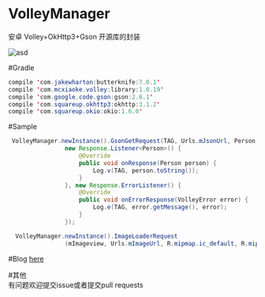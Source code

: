 # VolleyManager
安卓 Volley+OkHttp3+Gson 开源库的封装  

![asd](https://github.com/ALLENnan/VolleyManager/blob/master/screenshot/image.jpg)

#Gradle
```java
compile 'com.jakewharton:butterknife:7.0.1'
compile 'com.mcxiaoke.volley:library:1.0.19'
compile 'com.google.code.gson:gson:2.6.1'
compile 'com.squareup.okhttp3:okhttp:3.1.2'
compile 'com.squareup.okio:okio:1.6.0'
```
#Sample
```java
 VolleyManager.newInstance().GsonGetRequest(TAG, Urls.mJsonUrl, Person.class,
                new Response.Listener<Person>() {
                    @Override
                    public void onResponse(Person person) {
                        Log.v(TAG, person.toString());
                    }
                }, new Response.ErrorListener() {
                    @Override
                    public void onErrorResponse(VolleyError error) {
                        Log.e(TAG, error.getMessage(), error);
                    }
                });
```
```java
  VolleyManager.newInstance().ImageLoaderRequest
                (mImageview, Urls.mImageUrl, R.mipmap.ic_default, R.mipmap.ic_error);
```
#Blog
[here](http://allenlin.leanote.com/post/volleyokhttpgson)

#其他  
有问题欢迎提交issue或者提交pull requests  
